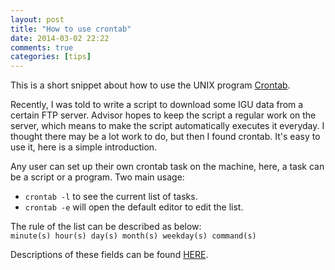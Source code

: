 ```yaml
---
layout: post
title: "How to use crontab"
date: 2014-03-02 22:22
comments: true
categories: [tips]
---
```

This is a short snippet about how to use the UNIX program [Crontab](http://en.wikipedia.org/wiki/Cron).

Recently, I was told to write a script to download some IGU data from a certain FTP server. Advisor hopes to keep the script a regular work on the server, which means to make the script automatically executes it everyday. I thought there may be a lot work to do, but then I found crontab. It's easy to use it, here is a simple introduction.

Any user can set up their own crontab task on the machine, here, a task can be a script or a program. Two main usage:

- `crontab -l` to see the current list of tasks.
- `crontab -e` will open the default editor to edit the list.

The rule of the list can be described as below:<br>
`minute(s) hour(s) day(s) month(s) weekday(s) command(s)`

Descriptions of these fields can be found [HERE](http://kb.iu.edu/data/afiz.html).

